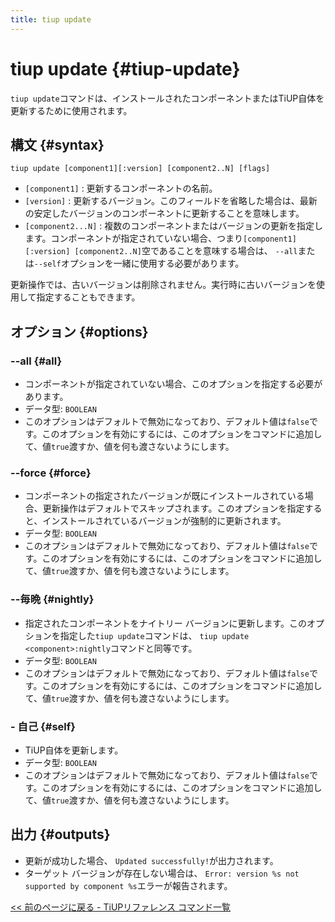 ```yaml
---
title: tiup update
---
```


# tiup update {#tiup-update}

`tiup update`コマンドは、インストールされたコンポーネントまたはTiUP自体を更新するために使用されます。

## 構文 {#syntax}

```shell
tiup update [component1][:version] [component2..N] [flags]
```

-   `[component1]` : 更新するコンポーネントの名前。
-   `[version]` : 更新するバージョン。このフィールドを省略した場合は、最新の安定したバージョンのコンポーネントに更新することを意味します。
-   `[component2...N]` : 複数のコンポーネントまたはバージョンの更新を指定します。コンポーネントが指定されていない場合、つまり`[component1][:version] [component2..N]`空であることを意味する場合は、 `--all`または`--self`オプションを一緒に使用する必要があります。

更新操作では、古いバージョンは削除されません。実行時に古いバージョンを使用して指定することもできます。

## オプション {#options}

### &#x20;--all {#all}

-   コンポーネントが指定されていない場合、このオプションを指定する必要があります。
-   データ型: `BOOLEAN`
-   このオプションはデフォルトで無効になっており、デフォルト値は`false`です。このオプションを有効にするには、このオプションをコマンドに追加して、値`true`渡すか、値を何も渡さないようにします。

### &#x20;--force {#force}

-   コンポーネントの指定されたバージョンが既にインストールされている場合、更新操作はデフォルトでスキップされます。このオプションを指定すると、インストールされているバージョンが強制的に更新されます。
-   データ型: `BOOLEAN`
-   このオプションはデフォルトで無効になっており、デフォルト値は`false`です。このオプションを有効にするには、このオプションをコマンドに追加して、値`true`渡すか、値を何も渡さないようにします。

### --毎晩 {#nightly}

-   指定されたコンポーネントをナイトリー バージョンに更新します。このオプションを指定した`tiup update`コマンドは、 `tiup update <component>:nightly`コマンドと同等です。
-   データ型: `BOOLEAN`
-   このオプションはデフォルトで無効になっており、デフォルト値は`false`です。このオプションを有効にするには、このオプションをコマンドに追加して、値`true`渡すか、値を何も渡さないようにします。

### - 自己 {#self}

-   TiUP自体を更新します。
-   データ型: `BOOLEAN`
-   このオプションはデフォルトで無効になっており、デフォルト値は`false`です。このオプションを有効にするには、このオプションをコマンドに追加して、値`true`渡すか、値を何も渡さないようにします。

## 出力 {#outputs}

-   更新が成功した場合、 `Updated successfully!`が出力されます。
-   ターゲット バージョンが存在しない場合は、 `Error: version %s not supported by component %s`エラーが報告されます。

[&lt;&lt; 前のページに戻る - TiUPリファレンス コマンド一覧](/tiup/tiup-reference.md#command-list)
